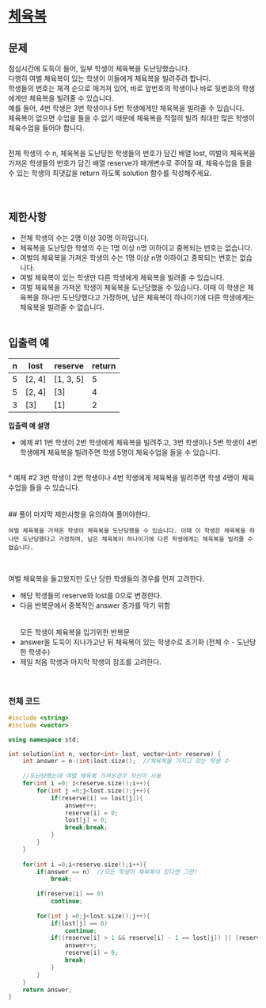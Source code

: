 # [체육복](https://programmers.co.kr/learn/courses/30/lessons/42862)
## 문제
점심시간에 도둑이 들어, 일부 학생이 체육복을 도난당했습니다. <br>다행히 여벌 체육복이 있는 학생이 이들에게 체육복을 빌려주려 합니다. <br>학생들의 번호는 체격 순으로 매겨져 있어, 바로 앞번호의 학생이나 바로 뒷번호의 학생에게만 체육복을 빌려줄 수 있습니다. <br>예를 들어, 4번 학생은 3번 학생이나 5번 학생에게만 체육복을 빌려줄 수 있습니다. <br>체육복이 없으면 수업을 들을 수 없기 때문에 체육복을 적절히 빌려 최대한 많은 학생이 체육수업을 들어야 합니다.<br><br>

전체 학생의 수 n, 체육복을 도난당한 학생들의 번호가 담긴 배열 lost, 여벌의 체육복을 가져온 학생들의 번호가 담긴 배열 reserve가 매개변수로 주어질 때, 체육수업을 들을 수 있는 학생의 최댓값을 return 하도록 solution 함수를 작성해주세요.<br>
<br><br>
## 제한사항
* 전체 학생의 수는 2명 이상 30명 이하입니다.
* 체육복을 도난당한 학생의 수는 1명 이상 n명 이하이고 중복되는 번호는 없습니다.
* 여벌의 체육복을 가져온 학생의 수는 1명 이상 n명 이하이고 중복되는 번호는 없습니다.
* 여벌 체육복이 있는 학생만 다른 학생에게 체육복을 빌려줄 수 있습니다.
* 여벌 체육복을 가져온 학생이 체육복을 도난당했을 수 있습니다. 이때 이 학생은 체육복을 하나만 도난당했다고 가정하며, 남은 체육복이 하나이기에 다른 학생에게는 체육복을 빌려줄 수 없습니다.
<br><br>

## 입출력 예
| n | lost | reserve | return |
| --- | ------- | ------- | --- |
| 5 | [2, 4] | [1, 3, 5] | 5 |
| 5 | [2, 4] | [3] | 4 |
| 3	| [3] | [1]	| 2 |


**입출력 예 설명** <br>

* 예제 #1
  1번 학생이 2번 학생에게 체육복을 빌려주고, 3번 학생이나 5번 학생이 4번 학생에게 체육복을 빌려주면 학생 5명이 체육수업을 들을 수 있습니다.
  
<br>
* 예제 #2
  3번 학생이 2번 학생이나 4번 학생에게 체육복을 빌려주면 학생 4명이 체육수업을 들을 수 있습니다.
<br><br><br>
## 풀이
마지막 제한사항을 유의하여 풀어야한다.<br>

	여벌 체육복을 가져온 학생이 체육복을 도난당했을 수 있습니다. 이때 이 학생은 체육복을 하나만 도난당했다고 가정하며, 남은 체육복이 하나이기에 다른 학생에게는 체육복을 빌려줄 수 없습니다.
<br>

여벌 체육복을 들고왔지만 도난 당한 학생들의 경우를 먼저 고려한다.<br>
+ 해당 학생들의 reserve와 lost를 0으로 변경한다.<br>
+ 다음 반복문에서 중복적인 answer 증가를 막기 위함<br>
<br><br>
모든 학생이 체육복을 입기위한 반복문<br>
+ answer을 도둑이 지나가고난 뒤 체육복이 있는 학생수로 초기화 (전체 수 - 도난당한 학생수)
+ 제일 처음 학생과 마지막 학생의 참조를 고려한다.
<br><br><br>
### 전체 코드
``` cpp
#include <string>
#include <vector>

using namespace std;

int solution(int n, vector<int> lost, vector<int> reserve) {
    int answer = n-(int)lost.size();  //체육복을 가지고 있는 학생 수
    
    //도난당했는데 여벌 체육복 가져온경우 자신이 사용
    for(int i =0; i<reserve.size();i++){
        for(int j =0;j<lost.size();j++){
            if(reserve[i] == lost[j]){
                answer++;
                reserve[i] = 0;
                lost[j] = 0;
                break;break;
            }
        }
    }
    
    for(int i =0;i<reserve.size();i++){
        if(answer == n)  //모든 학생이 체육복이 있다면 그만!
            break;
            
        if(reserve[i] == 0)
            continue;
            
        for(int j =0;j<lost.size();j++){
            if(lost[j] == 0)
                continue;
            if((reserve[i] > 1 && reserve[i] - 1 == lost[j]) || (reserve[i] <= n && reserve[i]+1 == lost[j])){
                answer++;
                reserve[i] = 0;
                break;
            }
        }
    }
    return answer;
}
```
<br><br><br>
